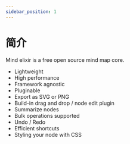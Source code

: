 ```yaml
---
sidebar_position: 1
---
```


# 简介

Mind elixir is a free open source mind map core.

- Lightweight
- High performance
- Framework agnostic
- Pluginable
- Export as SVG or PNG
- Build-in drag and drop / node edit plugin
- Summarize nodes
- Bulk operations supported
- Undo / Redo
- Efficient shortcuts
- Styling your node with CSS
